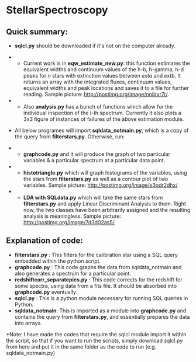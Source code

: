 StellarSpectroscopy
===================

Quick summary:
-------------
* **sqlcl.py** should be downloaded if it's not on the computer already. 
* * Current work is in **eqw_estimate_new.py**: this function estimates the equivalent widths and continuum values of the h-b, h-gamma, h-d peaks for *n* stars with extinction values between *exta* and *extb*. It returns an array with the integrated fluxes, continuum values, equivalent widths and peak locations and saves it to a file for further reading. Sample picture: http://postimg.org/image/nniirvr7r/.
* * Also **analysis.py** has a bunch of functions which allow for the individual inspection of the i-th spectrum. Currently it also plots a 3x3 figure of instances of failures of the above estimation module.

* All below programes will import **sqldata_notmain.py**, which is a copy of the query from **filterstars.py**.
Otherwise, run:
* * **graphcode.py** and it will produce the graph of two particular variables & a particular spectrum at a particular data point.
* * **histotriangle.py** which will graph histograms of the variables, using the stars from **filterstars.py** as well as a contour plot of two variables. Sample picture: http://postimg.org/image/s3pdr2dhx/
* * **LDA with SQLdata.py** which will take the same stars from **filterstars.py** and apply Linear Discriminant Analysis to them. Right now, the two classes have been arbitrarily assigned and the resulting analysis is meaningless. Sample picture: http://postimg.org/image/7d3d02as5/

Explanation of code:
-------------------
* **filterstars.py** : This filters for the calibration star using a SQL query embedded within the python script.
* **graphcode.py** : This code graphs the data from sqldata_notmain and also generates a spectrum for a particular point.
* **redshiftcorr_separatepics.py** : This code corrects for the redshift for some spectra, using data from a fits file. It should be absorbed into **graphcode.py** eventually.
* **sqlcl.py** : This is a python module necessary for running SQL queries in Python.
* **sqldata_notmain**: This is imported as a module into **graphcode.py** and contains the query from **filterstars.py**, and essentially prepares the data into arrays.

*Note: I have made the codes that require the sqlcl module import it within the script, so that if you want to run the scripts, simply download sqlcl.py from here and put it in the same folder as the code to run (e.g. sqldata_notmain.py)

